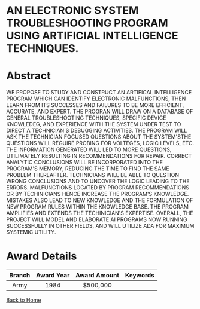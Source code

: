 
AN ELECTRONIC SYSTEM TROUBLESHOOTING PROGRAM USING ARTIFICIAL INTELLIGENCE TECHNIQUES.
======================================================================================

# Abstract


WE PROPOSE TO STUDY AND CONSTRUCT AN ARTIFICAL INTELLIGENCE PROGRAM WHICH CAN IDENTIFY ELECTRONIC MALFUNCTIONS, THEN LEARN FROM ITS SUCCESSES AND FAILURES TO BE MORE EFFICIENT, ACCURATE, AND EXPERT. THE PROGRAN WILL DRAW ON A DATABASE OF GENERAL TROUBLESHOOTING TECHNIQUES, SPECIFIC DEVICE KNOWLEDEG, AND EXPERIENCE WITH THE SYSTEM UNDER TEST TO DIRECT A TECHNICIAN'S DEBUGGING ACTIVITIES. THE PROGRAM WILL ASK THE TECHNICIAN FOCUSED QUESTIONS ABOUT THE SYSTEM'STHE QUESTIONS WILL REGUIRE PROBING FOR VOLTEGES, LOGIC LEVELS, ETC. THE INFORMATION GENERATED WILL LED TO MORE QUESTIONS, UTILIMATELY RESULTING IN RECOMMENDATIONS FOR REPAIR. CORRECT ANALYTIC CONCLUSIONS WILL BE INCORPORATED INTO THE PROGRAM'S MEMORY, REDUCING THE TIME TO FIND THE SAME PROBLEM THEREAFTER. TECHNICIANS WILL BE ABLE TO QUESTION WRONG CONCLUSIONS AND TO UNCOVER THE LOGIC LEADING TO THE ERRORS. MALFUNCTIONS LOCATED BY PROGRAM RECOMMENDATIONS OR BY TECHINICIANS HENCE INCREASE THE PROGRAM'S KNOWLEDGE. MISTAKES ALSO LEAD TO NEW KNOWLEDGE AND THE FORMULATION OF NEW PROGRAM RULES WITHIN THE KNOWLEDGE BASE. THE PROGRAM AMPLIFIES AND EXTENDS THE TECHINICIAN'S EXPERTISE. OVERALL, THE PROJECT WILL MODEL AND ELABORATE AI PROGRAMS NOW RUNNING SUCCESSFULLY IN OTHER FIELDS, AND WILL UTILIZE ADA FOR MAXIMUM SYSTEMIC UTILITY.  

# Award Details

|Branch|Award Year|Award Amount|Keywords|
| :---: | :---: | :---: | :---: |
|Army|1984|$500,000||
  
  


[Back to Home](https://github.com/chrischow/dod_sbir_awards/CC/#880)